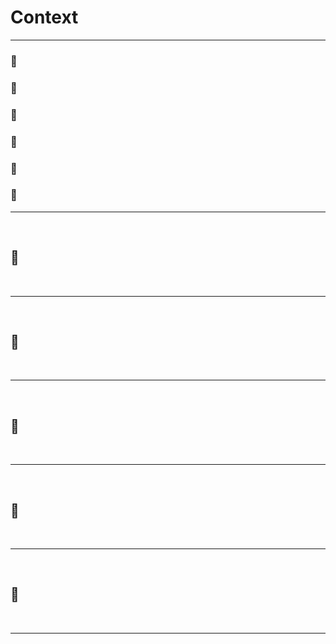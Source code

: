 # Context
-----------------
### :beginner:
### :beginner:
### :beginner:
### :beginner:
### :beginner:
### :beginner:
-----------------

<br>

## :beginner:


<br>

----------------

<br>

## :beginner:


<br>

----------------

<br>

## :beginner:


<br>

----------------

<br>

## :beginner:


<br>

----------------

<br>

## :beginner:


<br>

----------------
